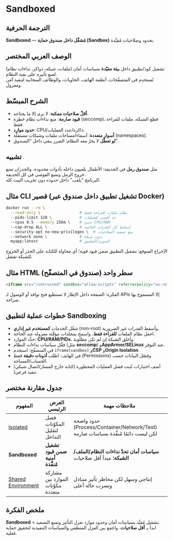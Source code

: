 # **Sandboxed**

## الترجمة الحرفية  
**Sandboxed** — **مُشغَّل داخل صندوق حماية (Sandbox)** بحدود وصلاحيات مُقيَّدة.

## الوصف العربي المختصر  
تشغيل كود/تطبيق داخل **بيئة مقيّدة** بسياسات أمان (ملفات، شبكة، ذواكر، نداءات نظام) لمنع تأثيره على بقية النظام.  
تُستخدم في المتصفّحات، أنظمة الهاتف، الحاويات، والوظائف السحابية لتنفيذ آمن ومعزول.

## الشرح المبسّط  
- **أقلّ صلاحيات ممكنة**: لا يرى إلا ما يحتاجه.  
- **قيود صارمة**: منع نداءات نظام خطِرة (seccomp)، قطع الشبكة، ملفات للقراءة فقط.  
- **حدود موارد**: CPU/ذاكرة/عدد العمليات.  
- **أسوار متعددة**: أسماء/مساحات ملفات وشبكات مستقلّة (namespaces).  
- **لو تعطّل** لا يجرّ معه النظام؛ الضرر يبقى داخل “الصندوق”.

## تشبيه  
مثل **صندوق رمل** في الحديقة: الأطفال يلعبون داخله بأدوات محدودة، والجدران تمنع خروج الرمل وتمنع الفوضى في كل الحديقة.  
البرنامج “يلعب” داخل حدوده دون تخريب البيت كله.

## مثال CLI قصير (تشغيل تطبيق داخل صندوق عبر Docker)
```bash
docker run --rm \
  --read-only \                 # نظام ملفات للقراءة فقط
  --pids-limit 128 \            # حد أقصى للعمليات
  --cpus 0.5 --memory 256m \    # حدود CPU/RAM
  --cap-drop ALL \              # إسقاط كل القدرات الخاصة
  --security-opt no-new-privileges \  # منع تصعيد الصلاحيات
  --network none \              # بدون شبكة
  myapp:latest                  # الصورة/التطبيق
```
الإخراج المتوقع: تشغيل التطبيق ضمن قيود قوية؛ أي محاولة للكتابة على الجذر أو الخروج للشبكة تفشل.

## مثال HTML سطر واحد (صندوق في المتصفّح)
```html
<iframe src="/untrusted" sandbox="allow-scripts" referrerpolicy="no-referrer"></iframe>
```
الفكرة: الصفحة داخل الإطار لا تستطيع فتح نوافذ أو الوصول لـ APIs إلا المسموح بها صراحة.

## خطوات عملية لتطبيق Sandboxing
- شغّل الخدمات **كمستخدم غير إداري** (non-root) وأسقط القدرات غير الضرورية.  
- اجعل نظام الملفات **للقراءة فقط**، واسمح بمجلدات مؤقّتة معزولة عند الحاجة.  
- حدِّد الموارد: **CPU/RAM/PIDs**، وأغلق الشبكة إن لم تكن مطلوبة.  
- فعِّل سياسات نداءات النظام (مثل **seccomp**) و**AppArmor/SELinux** عند التوفر.  
- في المتصفّح: استخدم `iframe[sandbox]` و**CSP** و**Origin Isolation**.  
- في الهاتف: اطلب **أذونات دقيقة** فقط (Permissions) وفصّل البيانات حسب الحساب/المساحة.  
- أضف اختبارات تُثبت فشل العمليات المحظورة (كتابة خارج المسار/اتصال شبكي/تنفيذ فرعي).

## جدول مقارنة مختصر

| المفهوم | الغرض الرئيسي | ملاحظات مهمة |
|---|---|---|
| [Isolated](isolated.md) | فصل المكوّنات لتقليل التداخل | حدود واضحة (Process/Container/Network/Test) لكن ليست دائمًا مُنفَّذة بسياسات صارمة |
| **Sandboxed** | **تشغيل ضمن قيود أمنية مُنفَّذة** | **سياسات أمان تحدّ نداءات النظام/الملف/الشبكة**؛ مبدأ أقل صلاحيات |
| [Shared Environment](shared-environment.md) | مشاركة الموارد بين مكوّنات متعددة | إنتاجي وسهل لكن مخاطر تأثير متبادل وتسرب حالة أعلى |

## ملخص الفكرة  
**Sandboxed** = تشغيل مُقيَّد بسياسات أمان وحدود موارد تعزل التأثير وتمنع التصعيد.  
ابدأ بـ **أقل صلاحيات**، واجمع بين العزل المنطقي والسياسات التنفيذية لتحقيق حماية فعلية.
